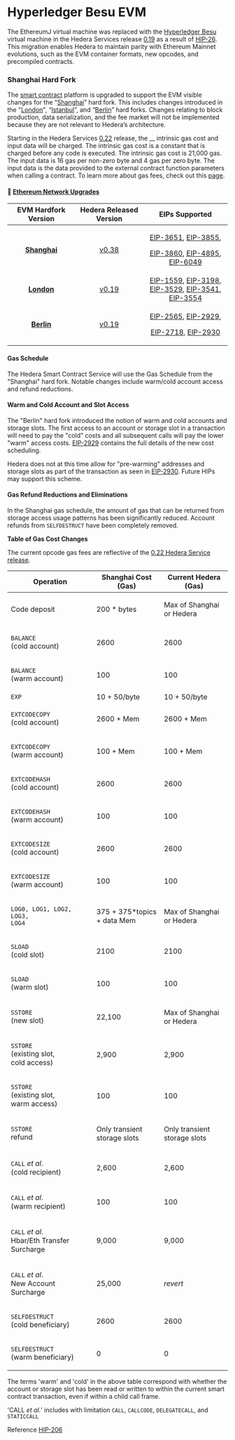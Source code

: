 # Hyperledger Besu EVM

The EthereumJ virtual machine was replaced with the [Hyperledger Besu](https://besu.hyperledger.org/en/stable/) virtual machine in the Hedera Services release [0.19](https://github.com/hashgraph/hedera-services/releases/tag/v0.19.4) as a result of [HIP-26](https://hips.hedera.com/hip/hip-26). This migration enables Hedera to maintain parity with Ethereum Mainnet evolutions, such as the EVM container formats, new opcodes, and precompiled contracts.&#x20;

### Shanghai Hard Fork

The [smart contract](../../support-and-community/glossary.md#smart-contract) platform is upgraded to support the EVM visible changes for the “[Shanghai](https://github.com/ethereum/execution-specs/blob/master/network-upgrades/mainnet-upgrades/shanghai.md)” hard fork. This includes changes introduced in the "[London](https://github.com/ethereum/execution-specs/blob/master/network-upgrades/mainnet-upgrades/london.md)", “[Istanbul](https://github.com/ethereum/execution-specs/blob/master/network-upgrades/mainnet-upgrades/istanbul.md)”, and “[Berlin](https://github.com/ethereum/execution-specs/blob/master/network-upgrades/mainnet-upgrades/berlin.md)” hard forks. Changes relating to block production, data serialization, and the fee market will not be implemented because they are not relevant to Hedera’s architecture.

Starting in the Hedera Services [0.22](https://docs.hedera.com/hedera/networks/release-notes/services#v0.22) release, the \_\_ intrinsic gas cost and input data will be charged. The intrinsic gas cost is a constant that is charged before any code is executed. The intrinsic gas cost is 21,000 gas. The input data is 16 gas per non-zero byte and 4 gas per zero byte. The input data is the data provided to the external contract function parameters when calling a contract. To learn more about gas fees, check out this [page](gas-and-fees.md).

#### 📡  [Ethereum Network Upgrades](https://github.com/ethereum/execution-specs/tree/master/network-upgrades/mainnet-upgrades)

<table><thead><tr><th width="224" align="center">EVM Hardfork Version</th><th width="227" align="center">Hedera Released Version</th><th width="299" align="center">EIPs Supported</th></tr></thead><tbody><tr><td align="center"><a href="https://github.com/ethereum/execution-specs/blob/master/network-upgrades/mainnet-upgrades/shanghai.md"><strong>Shanghai</strong></a></td><td align="center"><a href="https://github.com/hashgraph/hedera-services/releases/tag/v0.38.0">v0.38</a></td><td align="center"><p><a href="https://eips.ethereum.org/EIPS/eip-3651">EIP-3651</a>, <a href="https://eips.ethereum.org/EIPS/eip-3855">EIP-3855</a>,</p><p><a href="https://eips.ethereum.org/EIPS/eip-3860">EIP-3860</a>, <a href="https://eips.ethereum.org/EIPS/eip-4895">EIP-4895</a>,<br><a href="https://eips.ethereum.org/EIPS/eip-6049">EIP-6049</a></p></td></tr><tr><td align="center"><a href="https://github.com/ethereum/execution-specs/blob/master/network-upgrades/mainnet-upgrades/london.md"><strong>London</strong></a></td><td align="center"><a href="https://github.com/hashgraph/hedera-services/releases/tag/v0.19.1">v0.19</a></td><td align="center"><a href="https://eips.ethereum.org/EIPS/eip-1559">EIP-1559</a>, <a href="https://eips.ethereum.org/EIPS/eip-3198">EIP-3198</a>,<br><a href="https://eips.ethereum.org/EIPS/eip-3529">EIP-3529</a>, <a href="https://eips.ethereum.org/EIPS/eip-3541">EIP-3541</a>,<br><a href="https://eips.ethereum.org/EIPS/eip-3554">EIP-3554</a></td></tr><tr><td align="center"><a href="https://github.com/ethereum/execution-specs/blob/master/network-upgrades/mainnet-upgrades/berlin.md"><strong>Berlin</strong></a></td><td align="center"><a href="https://github.com/hashgraph/hedera-services/releases/tag/v0.19.1">v0.19</a></td><td align="center"><p><a href="https://eips.ethereum.org/EIPS/eip-2565">EIP-2565</a>, <a href="https://eips.ethereum.org/EIPS/eip-2929">EIP-2929</a>,</p><p><a href="https://eips.ethereum.org/EIPS/eip-2718">EIP-2718</a>, <a href="https://eips.ethereum.org/EIPS/eip-2930">EIP-2930</a></p></td></tr></tbody></table>

#### Gas Schedule

The Hedera Smart Contract Service will use the Gas Schedule from the "Shanghai" hard fork. Notable changes include warm/cold account access and refund reductions.

#### **Warm and Cold Account and Slot Access**

The "Berlin" hard fork introduced the notion of warm and cold accounts and storage slots. The first access to an account or storage slot in a transaction will need to pay the "cold" costs and all subsequent calls will pay the lower "warm" access costs. [EIP-2929](https://eips.ethereum.org/EIPS/eip-2929) contains the full details of the new cost scheduling.

Hedera does not at this time allow for "pre-warming" addresses and storage slots as part of the transaction as seen in [EIP-2930](https://eips.ethereum.org/EIPS/eip-2929). Future HIPs may support this scheme.

#### **Gas Refund Reductions and Eliminations**

In the Shanghai gas schedule, the amount of gas that can be returned from storage access usage patterns has been significantly reduced. Account refunds from `SELFDESTRUCT` have been completely removed.

**Table of Gas Cost Changes**

The current opcode gas fees are reflective of the [0.22 Hedera Service release](https://docs.hedera.com/hedera/networks/release-notes/services#v0.22).

| Operation                  | Shanghai Cost (Gas)        | Current Hedera (Gas)       |
| -------------------------- | -------------------------- | -------------------------- |
| Code deposit               | 200 \* bytes             | <p>Max of Shanghai<br>or Hedera</p>  |
| <p><code>BALANCE</code><br>(cold account)</p>  | 2600                       | 2600                       |
| <p><code>BALANCE</code><br>(warm account)</p>  | 100                        | 100                        |
| `EXP`                      | 10 + 50/byte               | 10 + 50/byte               |
| <p><code>EXTCODECOPY</code><br>(cold account)</p>  | 2600 + Mem                 | 2600 + Mem                 |
| <p><code>EXTCODECOPY</code><br>(warm account)</p>  | 100 + Mem                  | 100 + Mem                  |
| <p><code>EXTCODEHASH</code><br>(cold account)</p>  | 2600                       | 2600                       |
| <p><code>EXTCODEHASH</code><br>(warm account)</p>  | 100                        | 100                        |
| <p><code>EXTCODESIZE</code><br>(cold account)</p>  | 2600                       | 2600                       |
| <p><code>EXTCODESIZE</code><br>(warm account)</p>  | 100                        | 100                        |
| <p><code>LOG0, LOG1, LOG2,</code><br><code>LOG3, LOG4</code></p> | <p>375 + 375*topics<br>+ data Mem</p> | <p>Max of Shanghai<br>or Hedera</p> |
| <p><code>SLOAD</code><br>(cold slot)</p> | 2100                       | 2100                       |
| <p><code>SLOAD</code><br>(warm slot)</p> | 100                        | 100                        |
| <p><code>SSTORE</code><br>(new slot)</p> | 22,100                     | <p>Max of Shanghai<br>or Hedera</p> |
| <p><code>SSTORE</code><br>(existing slot,<br>cold access)</p> | 2,900                      | 2,900                      |
| <p><code>SSTORE</code><br>(existing slot,<br>warm access)</p> | 100                        | 100                        |
| <p><code>SSTORE</code><br>refund</p> | <p>Only transient<br>storage slots</p> | <p>Only transient<br>storage slots</p> |
| <p><code>CALL</code> <em>et al</em>.<br>(cold recipient)</p> | 2,600                      | 2,600                      |
| <p><code>CALL</code> <em>et al</em>.<br>(warm recipient)</p> | 100                        | 100                        |
| <p><code>CALL</code> <em>et al</em>.<br>Hbar/Eth Transfer Surcharge</p> | 9,000                      | 9,000                      |
| <p><code>CALL</code> <em>et al</em>.<br>New Account Surcharge</p> | 25,000                     | _revert_                   |
| <p><code>SELFDESTRUCT</code><br>(cold beneficiary)</p> | 2600                       | 2600                       |
| <p><code>SELFDESTRUCT</code><br>(warm beneficiary)</p> | 0                          | 0                          |

The terms 'warm' and 'cold' in the above table correspond with whether the account or storage slot has been read or written to within the current smart contract transaction, even if within a child call frame.

'CALL _et al._' includes with limitation `CALL`, `CALLCODE`, `DELEGATECALL`, and `STATICCALL`

Reference [HIP-206](https://hips.hedera.com/hip/hip-206)
